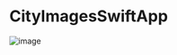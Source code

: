# CityImagesSwiftApp

![image](https://github.com/ryan-maher/CityImagesSwiftApp/assets/24682862/9fff1885-8fae-4050-b3a9-b529aa32a53e)

